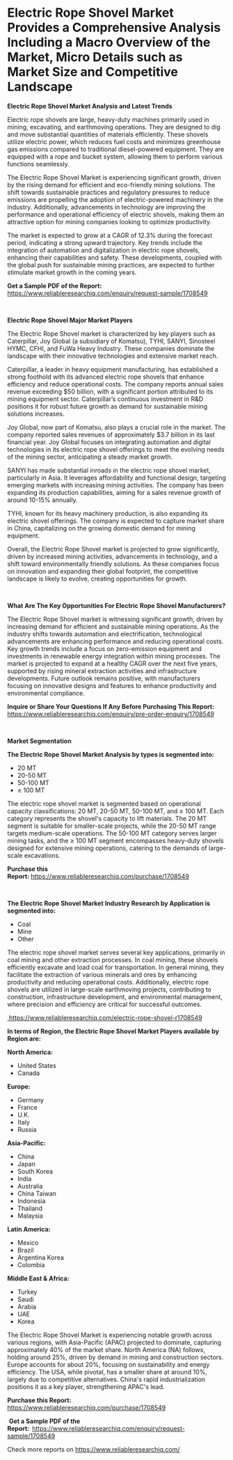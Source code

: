 <p><h1>Electric Rope Shovel Market Provides a Comprehensive Analysis Including a Macro Overview of the Market, Micro Details such as Market Size and Competitive Landscape</h1></p><p><strong>Electric Rope Shovel Market Analysis and Latest Trends</strong></p>
<p><p>Electric rope shovels are large, heavy-duty machines primarily used in mining, excavating, and earthmoving operations. They are designed to dig and move substantial quantities of materials efficiently. These shovels utilize electric power, which reduces fuel costs and minimizes greenhouse gas emissions compared to traditional diesel-powered equipment. They are equipped with a rope and bucket system, allowing them to perform various functions seamlessly.</p><p>The Electric Rope Shovel Market is experiencing significant growth, driven by the rising demand for efficient and eco-friendly mining solutions. The shift towards sustainable practices and regulatory pressures to reduce emissions are propelling the adoption of electric-powered machinery in the industry. Additionally, advancements in technology are improving the performance and operational efficiency of electric shovels, making them an attractive option for mining companies looking to optimize productivity.</p><p>The market is expected to grow at a CAGR of 12.3% during the forecast period, indicating a strong upward trajectory. Key trends include the integration of automation and digitalization in electric rope shovels, enhancing their capabilities and safety. These developments, coupled with the global push for sustainable mining practices, are expected to further stimulate market growth in the coming years.</p></p>
<p><strong>Get a Sample PDF of the Report:&nbsp;</strong> <a href="https://www.reliableresearchiq.com/enquiry/request-sample/1708549?utm_campaign=2739&utm_medium=2&utm_source=Github&utm_content=ia&utm_term=01042025&utm_id=electric-rope-shovel">https://www.reliableresearchiq.com/enquiry/request-sample/1708549</a></p>
<p>&nbsp;</p>
<p><strong>Electric Rope Shovel Major Market Players</strong></p>
<p><p>The Electric Rope Shovel market is characterized by key players such as Caterpillar, Joy Global (a subsidiary of Komatsu), TYHI, SANYI, Sinosteel HYMC, CFHI, and FuWa Heavy Industry. These companies dominate the landscape with their innovative technologies and extensive market reach.</p><p>Caterpillar, a leader in heavy equipment manufacturing, has established a strong foothold with its advanced electric rope shovels that enhance efficiency and reduce operational costs. The company reports annual sales revenue exceeding $50 billion, with a significant portion attributed to its mining equipment sector. Caterpillar’s continuous investment in R&D positions it for robust future growth as demand for sustainable mining solutions increases.</p><p>Joy Global, now part of Komatsu, also plays a crucial role in the market. The company reported sales revenues of approximately $3.7 billion in its last financial year. Joy Global focuses on integrating automation and digital technologies in its electric rope shovel offerings to meet the evolving needs of the mining sector, anticipating a steady market growth.</p><p>SANYI has made substantial inroads in the electric rope shovel market, particularly in Asia. It leverages affordability and functional design, targeting emerging markets with increasing mining activities. The company has been expanding its production capabilities, aiming for a sales revenue growth of around 10-15% annually.</p><p>TYHI, known for its heavy machinery production, is also expanding its electric shovel offerings. The company is expected to capture market share in China, capitalizing on the growing domestic demand for mining equipment.</p><p>Overall, the Electric Rope Shovel market is projected to grow significantly, driven by increased mining activities, advancements in technology, and a shift toward environmentally friendly solutions. As these companies focus on innovation and expanding their global footprint, the competitive landscape is likely to evolve, creating opportunities for growth.</p></p>
<p>&nbsp;</p>
<p><strong>What Are The Key Opportunities For Electric Rope Shovel Manufacturers?</strong></p>
<p><p>The Electric Rope Shovel market is witnessing significant growth, driven by increasing demand for efficient and sustainable mining operations. As the industry shifts towards automation and electrification, technological advancements are enhancing performance and reducing operational costs. Key growth trends include a focus on zero-emission equipment and investments in renewable energy integration within mining processes. The market is projected to expand at a healthy CAGR over the next five years, supported by rising mineral extraction activities and infrastructure developments. Future outlook remains positive, with manufacturers focusing on innovative designs and features to enhance productivity and environmental compliance.</p></p>
<p><strong>Inquire or Share Your Questions If Any Before Purchasing This Report:</strong> <a href="https://www.reliableresearchiq.com/enquiry/pre-order-enquiry/1708549?utm_campaign=2739&utm_medium=2&utm_source=Github&utm_content=ia&utm_term=01042025&utm_id=electric-rope-shovel">https://www.reliableresearchiq.com/enquiry/pre-order-enquiry/1708549</a></p>
<p>&nbsp;</p>
<p><strong>Market Segmentation</strong></p>
<p><strong>The Electric Rope Shovel Market Analysis by types is segmented into:</strong></p>
<p><ul><li>20 MT</li><li>20-50 MT</li><li>50-100 MT</li><li>≥ 100 MT</li></ul></p>
<p><p>The electric rope shovel market is segmented based on operational capacity classifications: 20 MT, 20-50 MT, 50-100 MT, and ≥ 100 MT. Each category represents the shovel's capacity to lift materials. The 20 MT segment is suitable for smaller-scale projects, while the 20-50 MT range targets medium-scale operations. The 50-100 MT category serves larger mining tasks, and the ≥ 100 MT segment encompasses heavy-duty shovels designed for extensive mining operations, catering to the demands of large-scale excavations.</p></p>
<p><strong>Purchase this Report:&nbsp;</strong><a href="https://www.reliableresearchiq.com/purchase/1708549?utm_campaign=2739&utm_medium=2&utm_source=Github&utm_content=ia&utm_term=01042025&utm_id=electric-rope-shovel">https://www.reliableresearchiq.com/purchase/1708549</a></p>
<p>&nbsp;</p>
<p><strong>The Electric Rope Shovel Market Industry Research by Application is segmented into:</strong></p>
<p><ul><li>Coal</li><li>Mine</li><li>Other</li></ul></p>
<p><p>The electric rope shovel market serves several key applications, primarily in coal mining and other extraction processes. In coal mining, these shovels efficiently excavate and load coal for transportation. In general mining, they facilitate the extraction of various minerals and ores by enhancing productivity and reducing operational costs. Additionally, electric rope shovels are utilized in large-scale earthmoving projects, contributing to construction, infrastructure development, and environmental management, where precision and efficiency are critical for successful outcomes.</p></p>
<p><a href="https://www.reliableresearchiq.com/electric-rope-shovel-r1708549?utm_campaign=2739&utm_medium=2&utm_source=Github&utm_content=ia&utm_term=01042025&utm_id=electric-rope-shovel">&nbsp;https://www.reliableresearchiq.com/electric-rope-shovel-r1708549</a></p>
<p><strong>In terms of Region, the Electric Rope Shovel Market Players available by Region are:</strong></p>
<p>
    <p> <strong> North America: </strong>
        <ul>
            <li>United States</li>
            <li>Canada</li>
        </ul>
        </p> 
    <p> <strong> Europe: </strong>
        <ul>
            <li>Germany</li>
            <li>France</li>
            <li>U.K.</li>
            <li>Italy</li>
            <li>Russia</li>
        </ul>
        </p> 
    <p> <strong> Asia-Pacific: </strong>
        <ul>
            <li>China</li>
            <li>Japan</li>
            <li>South Korea</li>
            <li>India</li>
            <li>Australia</li>
            <li>China Taiwan</li>
            <li>Indonesia</li>
            <li>Thailand</li>
            <li>Malaysia</li>
        </ul>
        </p> 
    <p> <strong> Latin America: </strong>
        <ul>
            <li>Mexico</li>
            <li>Brazil</li>
            <li>Argentina Korea</li>
            <li>Colombia</li>
        </ul>
        </p> 
    <p> <strong> Middle East & Africa: </strong>
        <ul>
            <li>Turkey</li>
            <li>Saudi</li>
            <li>Arabia</li>
            <li>UAE</li>
            <li>Korea</li>
        </ul>
    </p>
    </p>
<p><p>The Electric Rope Shovel Market is experiencing notable growth across various regions, with Asia-Pacific (APAC) projected to dominate, capturing approximately 40% of the market share. North America (NA) follows, holding around 25%, driven by demand in mining and construction sectors. Europe accounts for about 20%, focusing on sustainability and energy efficiency. The USA, while pivotal, has a smaller share at around 10%, largely due to competitive alternatives. China's rapid industrialization positions it as a key player, strengthening APAC's lead.</p></p>
<p><strong>Purchase this Report: </strong><a href="https://www.reliableresearchiq.com/purchase/1708549?utm_campaign=2739&utm_medium=2&utm_source=Github&utm_content=ia&utm_term=01042025&utm_id=electric-rope-shovel">https://www.reliableresearchiq.com/purchase/1708549</a></p>
<p>&nbsp;<strong>Get a Sample PDF of the Report:&nbsp;&nbsp;</strong><a href="https://www.reliableresearchiq.com/enquiry/request-sample/1708549?utm_campaign=2739&utm_medium=2&utm_source=Github&utm_content=ia&utm_term=01042025&utm_id=electric-rope-shovel">https://www.reliableresearchiq.com/enquiry/request-sample/1708549</a></p>
<p><strong></strong></p>
<p>Check more reports on <a href="https://www.reliableresearchiq.com/?utm_campaign=2739&utm_medium=2&utm_source=Github&utm_content=ia&utm_term=01042025&utm_id=electric-rope-shovel">https://www.reliableresearchiq.com/</a></p>